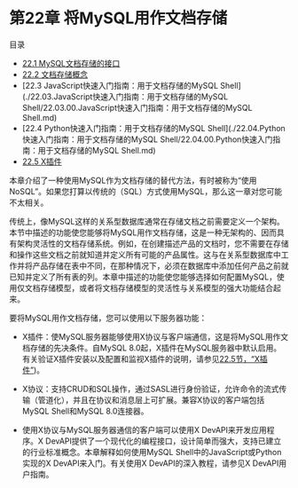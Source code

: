 # 第22章 将MySQL用作文档存储

目录

- [22.1 MySQL文档存储的接口](./22.01.MySQL文档存储的接口.md)
- [22.2 文档存储概念](./22.02.文档存储概念.md)
- [22.3 JavaScript快速入门指南：用于文档存储的MySQL Shell](./22.03.JavaScript快速入门指南：用于文档存储的MySQL Shell/22.03.00.JavaScript快速入门指南：用于文档存储的MySQL Shell.md)
- [22.4 Python快速入门指南：用于文档存储的MySQL Shell](./22.04.Python快速入门指南：用于文档存储的MySQL Shell/22.04.00.Python快速入门指南：用于文档存储的MySQL Shell.md)
- [22.5 X插件](./22.05.X插件/22.05.00.X插件.md)

本章介绍了一种使用MySQL作为文档存储的替代方法，有时被称为“使用NoSQL”。如果您打算以传统的（SQL）方式使用MySQL，那么这一章对您可能不太相关。

传统上，像MySQL这样的关系型数据库通常在存储文档之前需要定义一个架构。本节中描述的功能使您能够将MySQL用作文档存储，这是一种无架构的、因而具有架构灵活性的文档存储系统。例如，在创建描述产品的文档时，您不需要在存储和操作这些文档之前就知道并定义所有可能的产品属性。这与在关系型数据库中工作并将产品存储在表中不同，在那种情况下，必须在数据库中添加任何产品之前就已知并定义了所有表的列。本章中描述的功能使您能够选择如何配置MySQL，使用仅文档存储模型，或者将文档存储模型的灵活性与关系模型的强大功能结合起来。

要将MySQL用作文档存储，您可以使用以下服务器功能：

- X插件：使MySQL服务器能够使用X协议与客户端通信，这是将MySQL用作文档存储的先决条件。自MySQL 8.0起，X插件在MySQL服务器中默认启用。有关验证X插件安装以及配置和监视X插件的说明，请参见[22.5节，“X插件”](./22.05.X插件/22.05.00.X插件.md))。

- X协议：支持CRUD和SQL操作，通过SASL进行身份验证，允许命令的流式传输（管道化），并且在协议和消息层上可扩展。兼容X协议的客户端包括MySQL Shell和MySQL 8.0连接器。

- 使用X协议与MySQL服务器通信的客户端可以使用X DevAPI来开发应用程序。X DevAPI提供了一个现代化的编程接口，设计简单而强大，支持已建立的行业标准概念。本章解释如何使用MySQL Shell中的JavaScript或Python实现的X DevAPI来入门。有关使用X DevAPI的深入教程，请参见X DevAPI用户指南。
